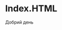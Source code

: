 # Index.HTML
<!DOCTYPE html>
<html>
  <head>
    <title> Сайт Сюсюри Катерини </title>
  </head>
  <body>
    Добрий день 
  </body>
</html>

